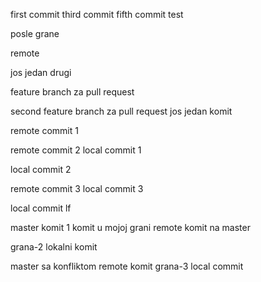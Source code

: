 first commit
third commit
fifth commit
test

posle grane

remote

jos jedan
drugi

feature branch za pull request

second feature branch za pull request
jos jedan komit

remote commit 1

remote commit 2
local commit 1

local commit 2

remote commit 3
local commit 3

local commit lf

master komit 1
komit u mojoj grani
remote komit na master

grana-2 lokalni komit

master sa konfliktom remote komit
grana-3 local commit
